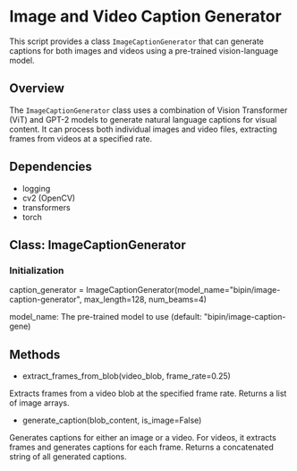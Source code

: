 # Image and Video Caption Generator

This script provides a class `ImageCaptionGenerator` that can generate captions for both images and videos using a pre-trained vision-language model.

## Overview

The `ImageCaptionGenerator` class uses a combination of Vision Transformer (ViT) and GPT-2 models to generate natural language captions for visual content. It can process both individual images and video files, extracting frames from videos at a specified rate.

## Dependencies

- logging
- cv2 (OpenCV)
- transformers
- torch

## Class: ImageCaptionGenerator

### Initialization


caption_generator = ImageCaptionGenerator(model_name="bipin/image-caption-generator", max_length=128, num_beams=4)

model_name: The pre-trained model to use (default: "bipin/image-caption-gene)

## Methods

- extract_frames_from_blob(video_blob, frame_rate=0.25)

Extracts frames from a video blob at the specified frame rate.
Returns a list of image arrays.


- generate_caption(blob_content, is_image=False)

Generates captions for either an image or a video.
For videos, it extracts frames and generates captions for each frame.
Returns a concatenated string of all generated captions.